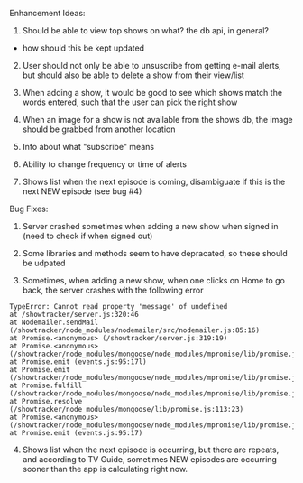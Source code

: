 Enhancement Ideas:

1. Should be able to view top shows on what? the db api, in general?
- how should this be kept updated

2. User should not only be able to unsuscribe from getting e-mail alerts, but should also be able to delete a show from their view/list

3. When adding a show, it would be good to see which shows match the words entered, such that the user can pick the right show

4. When an image for a show is not available from the shows db, the image should be grabbed from another location

5. Info about what "subscribe" means

6. Ability to change frequency or time of alerts

7. Shows list when the next episode is coming, disambiguate if this is the next NEW episode (see bug #4)

Bug Fixes:

1. Server crashed sometimes when adding a new show when signed in (need to check if when signed out)

2. Some libraries and methods seem to have depracated, so these should be udpated

3. Sometimes, when adding a new show, when one clicks on Home to go back, the server crashes with the following error

```
TypeError: Cannot read property 'message' of undefined 
at /showtracker/server.js:320:46
at Nodemailer.sendMail (/showtracker/node_modules/nodemailer/src/nodemailer.js:85:16)
at Promise.<anonymous> (/showtracker/server.js:319:19)
at Promise.<anonymous> (/showtracker/node_modules/mongoose/node_modules/mpromise/lib/promise.js:177:8)
at Promise.emit (events.js:95:17l)
at Promise.emit (/showtracker/node_modules/mongoose/node_modules/mpromise/lib/promise.js:84:38)
at Promise.fulfill (/showtracker/node_modules/mongoose/node_modules/mpromise/lib/promise.js:97:20)
at Promise.resolve (/showtracker/node_modules/mongoose/lib/promise.js:113:23)
at Promise.<anonymous> (/showtracker/node_modules/mongoose/node_modules/mpromise/lib/promise.js:177:8)
at Promise.emit (events.js:95:17)
```

4. Shows list when the next episode is occurring, but there are repeats, and according to TV Guide, sometimes NEW episodes are occurring sooner than the app is calculating right now.


